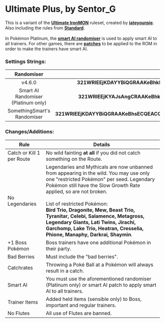 # Ultimate Plus, by Sentor_G
This is a variant of the **[Ultimate IronMON](https://gist.github.com/valiant-code/adb18d248fa0fae7da6b639e2ee8f9c1#ultimate-ironmon-ruleset)** ruleset, created by **[iateyourpie](https://www.twitch.tv/iateyourpie)**. Also including the rules from **[Standard](https://gist.github.com/valiant-code/adb18d248fa0fae7da6b639e2ee8f9c1#standard-ironmon-ruleset)**.
<br><br>
In Pokémon Platinum, the **[smart AI randomiser](https://github.com/PyroMikeGit/SuperKaizoIronMON/releases/tag/smart-ai-v2)** is used to apply smart AI to all trainers. For other games, there are **[patches](https://github.com/PyroMikeGit/SuperKaizoIronMON?tab=readme-ov-file#smart-ai-rom-patches)** to be applied to the ROM in order to make the trainers have smart AI.
<br>
### Settings Strings:

| **Randomiser** | **String** |
|:-:|:-:|
| v4.6.0 | **321WRIEEjKDAYYBiQGRAAKeBhkECQEACQACCQAuEgAAAAAADBCI5ATkQYIICTIGBQIyFwUgFFBva2Vtb24gUGxhdGludW0gKFUpHAXzc+PDOIo=** |
| Smart AI Randomiser<br>(Platinum only) | **321WRIEEjKYAJsAngCRAAKeBhkECQEACQACCQAuEgAAAAAADBCI5ATkQYIICTIGBQIyFwUgFFBva2Vtb24gUGxhdGludW0gKFUpGk/Y3xRIJXE=** |
| SomethingSmart's Randomiser | **321WRIEEjKDAYYBiQGRAAKeBhsECQEACQACCQAuEgAAAAAADBiI5ATkQYIICTIGBQIyFwUgAAwYiAAAAAAUUG9rZW1vbiBQbGF0aW51bSAoVSk8akFQL1QzGw==** |
### Changes/Additions:

| **Rule** | **Details** |
|-|-|
| Catch or Kill 1 per Route | No wild fainting **at all** if you did not catch something on the Route. |
| No Legendaries | Legendaries and Mythicals are now unbanned from appearing in the wild. You may use only one "restricted Pokémon" per seed. Legendary Pokémon still have the Slow Growth Rate applied, so are not broken.<br><br>List of restricted Pokémon:<br>**Bird Trio, Dragonite, Mew, Beast Trio, Tyranitar, Celebi, Salamence, Metagross, Legendary Giants, Lati Twins, Jirachi, Garchomp, Lake Trio, Heatran, Cresselia, Phione, Manaphy, Darkrai, Shaymin**. |
| +1 Boss Pokémon | Boss trainers have one additional Pokémon in their party. |
| Bad Berries | Must include the "bad berries". |
| Catchrates | Throwing a Poké Ball at a Pokémon will always result in a catch. |
| Smart AI | You must use the aforementioned randomiser (Platinum only) or smart AI patch to apply smart AI to all trainers. |
| Trainer Items | Added held items (sensible only) to Boss, important and regular trainers. | 
| No Flutes | All use of Flutes are banned. |
